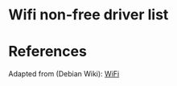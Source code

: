 # Wifi non-free driver list

# References

Adapted from (Debian Wiki): [WiFi][1]

<!-- REFERENCES -->

[1]:https://wiki.debian.org/WiFi

